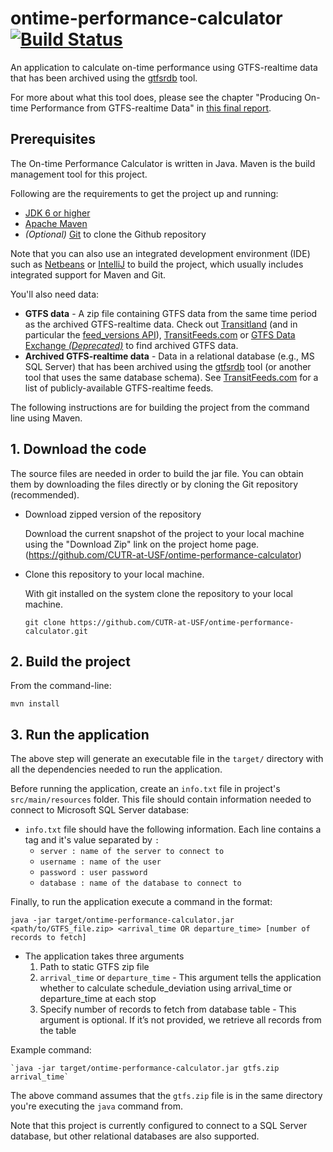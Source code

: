# ontime-performance-calculator [![Build Status](https://travis-ci.org/CUTR-at-USF/ontime-performance-calculator.svg?branch=master)](https://travis-ci.org/CUTR-at-USF/ontime-performance-calculator)

An application to calculate on-time performance using GTFS-realtime data that has been archived using the [gtfsrdb](https://github.com/CUTR-at-USF/gtfsrdb) tool.

For more about what this tool does, please see the chapter "Producing On-time Performance from GTFS-realtime Data" in [this final report](https://www.dropbox.com/s/v05z1w7td1kpqd9/Transit_Service_Reliability_Final_Report.pdf?dl=0).

## Prerequisites

The On-time Performance Calculator is written in Java. Maven is the build management tool for this project. 

Following are the requirements to get the project up and running:

* [JDK 6 or higher](http://www.oracle.com/technetwork/es/java/javase/downloads/index.html)
* [Apache Maven](https://maven.apache.org/)
* *(Optional)* [Git](https://git-scm.com/) to clone the Github repository

Note that you can also use an integrated development environment (IDE) such as [Netbeans](https://netbeans.org/) or [IntelliJ](https://www.jetbrains.com/idea/) to build the project, which usually includes integrated support for Maven and Git.

You'll also need data:

* **GTFS data** - A zip file containing GTFS data from the same time period as the archived GTFS-realtime data.  Check out [Transitland](https://transit.land/) (and in particular the [feed_versions API](http://transit.land/api/v1/feed_versions)), [TransitFeeds.com](http://transitfeeds.com/) or [GTFS Data Exchange *(Deprecated)*](http://www.gtfs-data-exchange.com/) to find archived GTFS data. 
* **Archived GTFS-realtime data** - Data in a relational database (e.g., MS SQL Server) that has been archived using the [gtfsrdb](https://github.com/mattwigway/gtfsrdb) tool (or another tool that uses the same database schema).  See [TransitFeeds.com](http://transitfeeds.com/search?q=gtfsrt) for a list of publicly-available GTFS-realtime feeds.

The following instructions are for building the project from the command line using Maven.

## 1. Download the code

The source files are needed in order to build the jar file. You can obtain them by downloading the files directly or by cloning the Git repository (recommended).

  * Download zipped version of the repository

    Download the current snapshot of the project to your local machine using the "Download Zip" link on the project home page. (https://github.com/CUTR-at-USF/ontime-performance-calculator)

  - Clone this repository to your local machine.

    With git installed on the system clone the repository to your local machine.

    `git clone https://github.com/CUTR-at-USF/ontime-performance-calculator.git`

## 2. Build the project

From the command-line:

`mvn install`

## 3. Run the application

The above step will generate an executable file in the `target/` directory with all the dependencies needed to run the application.

Before running the application, create an `info.txt` file in project's `src/main/resources` folder. This file should contain information needed to connect to Microsoft SQL Server database:
  - `info.txt` file should have the following information. Each line contains a tag and it's value separated by `:` 
    * `server : name of the server to connect to`
    * `username : name of the user`
    * `password : user password`
    * `database : name of the database to connect to`
  
Finally, to run the application execute a command in the format:

`java -jar target/ontime-performance-calculator.jar <path/to/GTFS_file.zip> <arrival_time OR departure_time> [number of records to fetch]`

  - The application takes three arguments    
    1.	Path to static GTFS zip file
    2.	`arrival_time` or `departure_time` - This argument tells the application whether to calculate schedule_deviation using           arrival_time or departure_time at each stop
    3.	Specify number of records to fetch from database table - This argument is optional. If it’s not provided, we retrieve all records from the table
    
Example command:

    `java -jar target/ontime-performance-calculator.jar gtfs.zip arrival_time`

The above command assumes that the `gtfs.zip` file is in the same directory you're executing the `java` command from.

Note that this project is currently configured to connect to a SQL Server database, but other relational databases are also supported.
